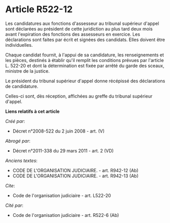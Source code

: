 # Article R522-12

Les candidatures aux fonctions d'assesseur au tribunal supérieur d'appel sont déclarées au président de cette juridiction au
plus tard deux mois avant l'expiration des fonctions des assesseurs en exercice. Les déclarations sont faites par écrit et
signées des candidats. Elles doivent être individuelles. 

Chaque candidat fournit, à l'appui de sa candidature, les renseignements et les pièces, destinés à établir qu'il remplit les
conditions prévues par l'article L. 522-20 et dont la détermination est fixée par arrêté du garde des sceaux, ministre de la
justice. 

Le président du tribunal supérieur d'appel donne récépissé des déclarations de candidature. 

Celles-ci sont, dès réception, affichées au greffe du tribunal supérieur d'appel.

**Liens relatifs à cet article**

_Créé par_:

  - Décret n°2008-522 du 2 juin 2008 - art. (V)

_Abrogé par_:

  - Décret n°2011-338 du 29 mars 2011 - art. 2 (VD)

_Anciens textes_:

  - CODE DE L'ORGANISATION JUDICIAIRE. - art. R942-12 (Ab)
  - CODE DE L'ORGANISATION JUDICIAIRE. - art. R942-13 (Ab)

_Cite_:

  - Code de l'organisation judiciaire - art. L522-20

_Cité par_:

  - Code de l'organisation judiciaire - art. R522-6 (Ab)
